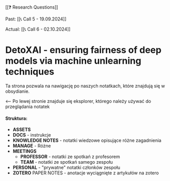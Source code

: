 
[[❓ Research Questions]]

Past:
[[📞 Call 5 - 19.09.2024]]

Actual:
[[📞 Call 6 - 02.10.2024]]

# DetoXAI - ensuring fairness of deep models via machine unlearning techniques

Ta strona pozwala na nawigację po naszych notatkach, które znajdują się w obsydianie. 

<-- Po lewej stronie znajduje się eksplorer, którego należy używać do przeglądania notatek

#### Struktura:
- **ASSETS**
- **DOCS** - instrukcje 
- **KNOWLEDGE NOTES** - notatki wiedzowe opisujące różne zagadnienia
- **MANAGE** - Różne 
- **MEETINGS**
	- **PROFESSOR** - notatki ze spotkań z profesorem
	- **TEAM** - notatki ze spotkań samego zespołu
- **PERSONAL** - "prywatne" notatki członków zespołu
- **ZOTERO** PAPER NOTES - anotacje wyciągnięte z artykułów na zotero
